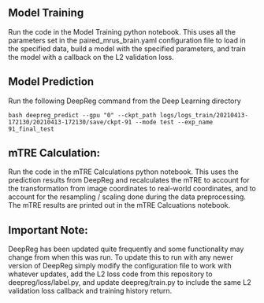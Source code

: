 ## Model Training
Run the code in the Model Training python notebook. This uses all the parameters set in the paired_mrus_brain.yaml configuration file to load in the specified data, build a model with the specified parameters, and train the model with a callback on the L2 validation loss.

## Model Prediction
Run the following DeepReg command from the Deep Learning directory

```
bash deepreg_predict --gpu "0" --ckpt_path logs/logs_train/20210413-172130/20210413-172130/save/ckpt-91 --mode test --exp_name 91_final_test
```

## mTRE Calculation:
Run the code in the mTRE Calculations python notebook. This uses the prediction results from DeepReg and recalculates the mTRE to account for the transformation from image coordinates to real-world coordinates, and to account for the resampling / scaling done during the data preprocessing. The mTRE results are printed out in the mTRE Calcuations notebook.

## Important Note:
DeepReg has been updated quite frequently and some functionality may change from when this was run. To update this to run with any newer version of DeepReg simply modify the configuration file to work with whatever updates, add the L2 loss code from this repository to deepreg/loss/label.py, and update deepreg/train.py to include the same L2 validation loss callback and training history return. 
